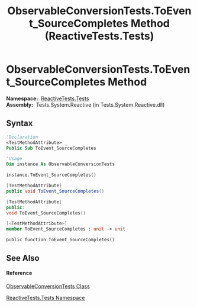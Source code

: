 ﻿---
title: ObservableConversionTests.ToEvent_SourceCompletes Method  (ReactiveTests.Tests)
TOCTitle: ToEvent_SourceCompletes Method
ms:assetid: M:ReactiveTests.Tests.ObservableConversionTests.ToEvent_SourceCompletes
ms:mtpsurl: https://msdn.microsoft.com/en-us/library/reactivetests.tests.observableconversiontests.toevent_sourcecompletes(v=VS.103)
ms:contentKeyID: 36619941
ms.date: 06/28/2011
mtps_version: v=VS.103
f1_keywords:
- ReactiveTests.Tests.ObservableConversionTests.ToEvent_SourceCompletes
dev_langs:
- CSharp
- JScript
- VB
- FSharp
- c++
---

# ObservableConversionTests.ToEvent\_SourceCompletes Method

**Namespace:**  [ReactiveTests.Tests](hh289046\(v=vs.103\).md)  
**Assembly:**  Tests.System.Reactive (in Tests.System.Reactive.dll)

## Syntax

``` vb
'Declaration
<TestMethodAttribute> _
Public Sub ToEvent_SourceCompletes
```

``` vb
'Usage
Dim instance As ObservableConversionTests

instance.ToEvent_SourceCompletes()
```

``` csharp
[TestMethodAttribute]
public void ToEvent_SourceCompletes()
```

``` c++
[TestMethodAttribute]
public:
void ToEvent_SourceCompletes()
```

``` fsharp
[<TestMethodAttribute>]
member ToEvent_SourceCompletes : unit -> unit 
```

``` jscript
public function ToEvent_SourceCompletes()
```

## See Also

#### Reference

[ObservableConversionTests Class](hh315021\(v=vs.103\).md)

[ReactiveTests.Tests Namespace](hh289046\(v=vs.103\).md)

